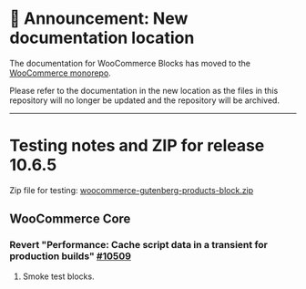 # 📣 Announcement: New documentation location

The documentation for WooCommerce Blocks has moved to the [WooCommerce monorepo](https://github.com/woocommerce/woocommerce/tree/trunk/plugins/woocommerce-blocks/docs/).

Please refer to the documentation in the new location as the files in this repository will no longer be updated and the repository will be archived.

---

# Testing notes and ZIP for release 10.6.5

Zip file for testing: [woocommerce-gutenberg-products-block.zip](https://github.com/woocommerce/woocommerce-blocks/files/12299587/woocommerce-gutenberg-products-block.zip)

## WooCommerce Core

### Revert "Performance: Cache script data in a transient for production builds" [#10509](https://github.com/woocommerce/woocommerce-blocks/pull/10509)

1. Smoke test blocks.
